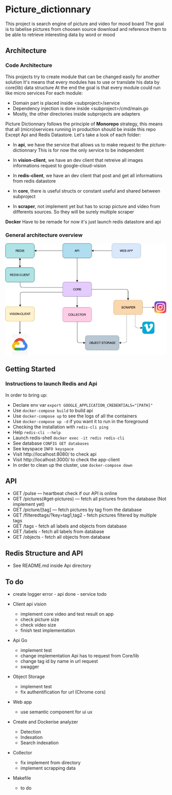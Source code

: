 # Picture_dictionnary

This project is search engine of picture and video for mood board
The goal is to labelise pictures from choosen source download and reference them to be able to retrieve interesting data by word or mood

## Architecture

### Code Architecture

This projects try to create module that can be changed easily for another solution
It's means that every modules has to use or translate his data by core(lib) data structure
At the end the goal is that every module could run like micro services
For each module:

*  Domain part is placed inside \<subproject\>/service
*  Dependency injection is done inside \<subproject\>/cmd/main.go
*  Mostly, the other directories inside subprojects are adapters

Picture Dictionnary follows the principle of **Monorepo** strategy, this means that all (micro)services running in production should be inside this repo Except Api and Redis Datastore. Let's take a look of each folder:

* In **api**, we have the service that allows us to make request to the picture-dictionnary
This is for now the only service to be independent

* In **vision-client**, we have an dev client that retreive all images informations request to google-cloud-vision

* In **redis-client**, we have an dev client that post and get all informations from redis datastore

* In **core**, there is useful structs or constant useful and shared between subproject

* In **scraper**, not implement yet but has to scrap picture and video from differents sources. So they will be surely multiple scraper

**Docker** Have to be remade for now it's just launch redis datastore and api

### General architecture overview

![Architecture](docs/Architecture.jpg)

## Getting Started

### Instructions to launch Redis and Api

In order to bring up:
- Declare env var `export GOOGLE_APPLICATION_CREDENTIALS="[PATH]"`
- Use `docker-compose build` to build api
- Use `docker-compose up` to see the logs of all the containers
- Use `docker-compose up -d` if you want it to run in the foreground
- Checking the installation with `redis-cli ping`
- Help `redis-cli --help`
- Launch redis-shell `docker exec -it redis redis-cli`
- See database `CONFIG GET databases`
- See keyspace `INFO keyspace`
- Visit http://localhost:8080/ to check api
- Visit http://localhost:3000/ to check the app-client
- In order to clean up the cluster, use `docker-compose down`

## API

- GET /pulse — heartbeat check if our API is online
- GET /pictures(#get-pictures) — fetch all pictures from the database (Not implement yet)
- GET /picture/[tag] — fetch pictures by tag from the database
- GET /filteredtags/?key=tag1,tag2 - fetch pictures filtered by multiple tags
- GET /tags - fetch all labels and objects from database
- GET /labels - fetch all labels from database
- GET /objects - fetch all objects from database

## Redis Structure and API

- See README.md inside Api directory

## To do

- create logger error - api done - service todo

* Client api vision
    - implement core video and test result on app 
    - check picture size
    - check video size
    - finish test implementation

* Api Go
    - implement test
    - change implementation Api has to request from Core/lib
    - change tag id by name in url request
    - swagger

* Object Storage
    - implement test
    - fix authentification for url (Chrome cors)

* Web app
    - use semantic component for ui ux

* Create and Dockerise analyzer
    - Detection
    - Indexation
    - Search indexation

* Collector
    - fix implement from directory
    - implement scrapping data

* Makefile
    - to do